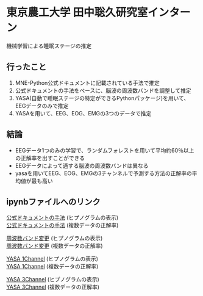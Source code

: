 # 東京農工大学 田中聡久研究室インターン 
機械学習による睡眠ステージの推定

## 行ったこと

1. MNE-Python公式ドキュメントに記載されている手法で推定
2. 公式ドキュメントの手法をベースに、脳波の周波数バンドを調整して推定
3. YASA(自動で睡眠ステージの特定ができるPythonパッケージ)を用いて、EEGデータのみで推定
4. YASAを用いて、EEG、EOG、EMGの3つのデータで推定

## 結論

- EEGデータ1つのみの学習で、ランダムフォレストを用いて平均約60％以上の正解率を出すことができる
- EEGデータによって適する脳波の周波数バンドは異なる
- yasaを用いてEEG、EOG、EMGの3チャンネルで予測する方法の正解率の平均値が最も高い

## ipynbファイルへのリンク
[公式ドキュメントの手法](./get_hypnogram/Document.ipynb) (ヒプノグラムの表示)  
[公式ドキュメントの手法](./get_accuracy/Accuracy_document.ipynb) (複数データの正解率)  

[周波数バンド変更](./get_hypnogram/Document_Changed.ipynb) (ヒプノグラムの表示)  
[周波数バンド変更](./get_accuracy/Accuracy_document_changed.ipynb) (複数データの正解率)  

[YASA 1Channel](./get_hypnogram/YASA_1Ch.ipynb) (ヒプノグラムの表示)  
[YASA 1Channel](./get_accuracy/Accuracy_yasa_3Ch.ipynb) (複数データの正解率)  

[YASA 3Channel](./get_hypnogram/YASA_3Ch.ipynb) (ヒプノグラムの表示)  
[YASA 3Channel](./get_accuracy/Accuracy_yasa_3Ch.ipynb) (複数データの正解率)  
